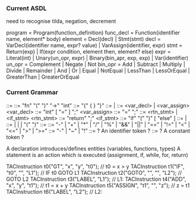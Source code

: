 ### Current ASDL

need to recognise tilda, negation, decrement

program = Program(function_definition)
func_decl = Function(identifier name, element\* body)
element = Decl(decl) | Stmt(stmt)
decl = VarDecl(identifier name, expr? value) | VarAssign(identifier, expr)
stmt = Return(exp) | If(expr condition, element then, element? else)
expr = Literal(int) | Unary(un_opr, expr) | Binary(bin_apr, exp, exp) | Var(identifier)
un_opr = Complement | Negate | Not
bin_opr = Add | Subtract | Multiply | Divide | Remainder | And | Or
| Equal | NotEqual | LessThan | LessOrEqual
| GreaterThan | GreaterOrEqual

### Current Grammar

<program> ::= <func>
<func> ::= "fn" <identifier> "(" ")" "->" "int" <block>
<block> ::= "{" { <element> } "}"
<element> ::= <stmt> | <decl>
<decl> ::= <var_decl> | <var_assign>
<var_decl> ::= "int" <identifier> [ "=" <expr> ] ";"
<var_assign> ::= <identifer> "=" <expr> ";"
<stmt> ::= <rtn_stmt> | <if_stmt>
<rtn_stmt> ::= "return" <expr> ";"
<if_stmt> ::= "if" "(" <expr> ")" <block> [ "else" <block> ]
<expr> ::= <factor> | <expr> <binopr> <expr>
<factor> ::= <int> | <identifier> | <unopr> <factor> | "(" <expr> ")"
<binopr> ::= ::= "-" | "+" | "\*" | "/" | "%" | "&&" | "||"
| "==" | "!=" | "<" | "<=" | ">" | ">="
<unopr> ::= "-" | "~" | "!"
<identifier> ::= ? An identifier token ?
<int> ::= ? A constant token ?

A declaration introduces/defines entities (variables, functions, types)
A statement is an action which is executed (assignment, if, while, for, return)

TACInstruction t0("GT", "x", "y", "t0"); // t0 = x > y
TACInstruction t1("IF", "t0", "", "L1"); // IF t0 GOTO L1
TACInstruction t2("GOTO", "", "", "L2"); // GOTO L2
TACInstruction t3("LABEL", "L1"); // L1:
TACInstruction t4("ADD", "x", "y", "t1"); // t1 = x + y
TACInstruction t5("ASSIGN", "t1", "", "z"); // z = t1
TACInstruction t6("LABEL", "L2"); // L2:
